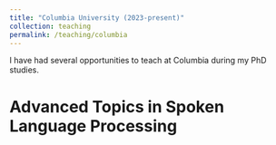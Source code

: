 ```yaml
---
title: "Columbia University (2023-present)"
collection: teaching
permalink: /teaching/columbia
---
```


I have had several opportunities to teach at Columbia during my PhD studies.


Advanced Topics in Spoken Language Processing
======

